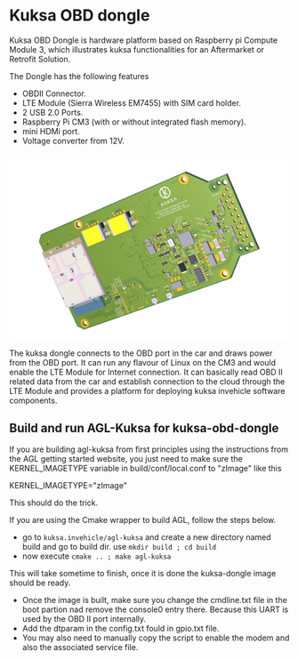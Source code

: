 # Kuksa OBD dongle

Kuksa OBD Dongle is hardware platform based on Raspberry pi Compute Module 3, which illustrates kuksa functionalities for an Aftermarket or Retrofit Solution.

The Dongle has the following features

* OBDII Connector.
* LTE Module (Sierra Wireless EM7455) with SIM card holder.
* 2 USB 2.0 Ports.
* Raspberry Pi CM3 (with or without integrated flash memory).
* mini HDMi port.
* Voltage converter from 12V.

![Alt text](./logos/kuksa_dongle.png?raw=true "Eclipse kuksa dongle")

The kuksa dongle connects to the OBD port in the car and draws power from the OBD port. It can run any flavour of Linux on the CM3 and would enable the LTE Module for Internet connection.
It can basically read OBD II related data from the car and establish connection to the cloud through the LTE Module and provides a platform for deploying kuksa invehicle software components.

## Build and run AGL-Kuksa for kuksa-obd-dongle

If you are building agl-kuksa from first principles using the instructions from the AGL getting started website, you just need to make sure the KERNEL_IMAGETYPE variable in build/conf/local.conf to "zImage" like this

KERNEL_IMAGETYPE="zImage"

This should do the trick.


If you are using the Cmake wrapper to build AGL, follow the steps below.

* go to `kuksa.invehicle/agl-kuksa` and create a new directory named build and go to build dir. use `mkdir build ; cd build`
* now execute `cmake .. ; make agl-kuksa`


This will take sometime to finish, once it is done the kuksa-dongle image should be ready.


* Once the image is built, make sure you change the cmdline.txt file in the boot partion nad remove the console0 entry there. Because this UART is used by the OBD II port internally.
* Add the dtparam in the config.txt fould in gpio.txt file.
* You may also need to manually copy the script to enable the modem and also the associated service file. 

 
